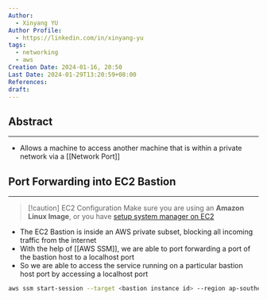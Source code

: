 ```yaml
---
Author:
  - Xinyang YU
Author Profile:
  - https://linkedin.com/in/xinyang-yu
tags:
  - networking
  - aws
Creation Date: 2024-01-16, 20:50
Last Date: 2024-01-29T13:20:59+08:00
References: 
draft: 
---
```

## Abstract
---
- Allows a machine to access another machine that is within a private network via a [[Network Port]]

## Port Forwarding into EC2 Bastion
---
>[!caution] EC2 Configuration
>Make sure you are using an **Amazon Linux Image**, or you have [setup system manager on EC2](https://docs.aws.amazon.com/systems-manager/latest/userguide/systems-manager-setting-up.html)


- The EC2 Bastion is inside an AWS private subset, blocking all incoming traffic from the internet
- With the help of [[AWS SSM]], we are able to port forwarding a port of the bastion host to a localhost port
- So we are able to access the service running on a particular bastion host port by accessing a localhost port
```bash
aws ssm start-session --target <bastion instance id> --region ap-southeast-1 --document-name AWS-StartPortForwardingSession --parameters portNumber="5432",localPortNumber="5432"
```